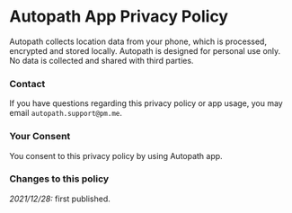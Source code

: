 # Autopath App Privacy Policy

Autopath collects location data from your phone, which is processed, encrypted and stored locally. Autopath is designed for personal use only. No data is collected and shared with third parties. 

### Contact

If you have questions regarding this privacy policy or app usage, you may email `autopath.support@pm.me`. 

### Your Consent

You consent to this privacy policy by using Autopath app.

### Changes to this policy
*2021/12/28:* first published.  
